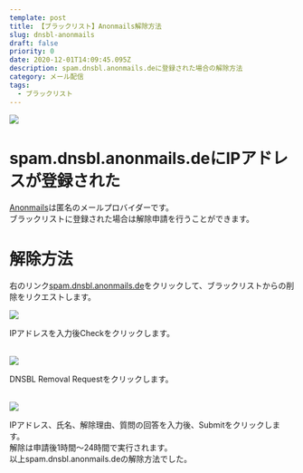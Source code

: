 ```yaml
---
template: post
title: 【ブラックリスト】Anonmails解除方法
slug: dnsbl-anonmails
draft: false
priority: 0
date: 2020-12-01T14:09:45.095Z
description: spam.dnsbl.anonmails.deに登録された場合の解除方法
category: メール配信
tags:
  - ブラックリスト
---
```

![](/media/anonmails-title.png)

# spam.dnsbl.anonmails.deにIPアドレスが登録された

<a href="https://anonmails.de/" target="_blank">Anonmails</a>は匿名のメールプロバイダーです。<br>ブラックリストに登録された場合は解除申請を行うことができます。<br>

# 解除方法

右のリンク<a href="https://anonmails.de/dnsbl.php" target="_blank">spam.dnsbl.anonmails.de</a>をクリックして、ブラックリストからの削除をリクエストします。

![](/media/anonmails-1.png)

IPアドレスを入力後Checkをクリックします。<br><br>

![](/media/anonmails-2.png)

DNSBL Removal Requestをクリックします。<br><br>

![](/media/anonmails-3.png)

IPアドレス、氏名、解除理由、質問の回答を入力後、Submitをクリックします。<br> 				解除は申請後1時間～24時間で実行されます。<br> 				以上spam.dnsbl.anonmails.deの解除方法でした。<br>